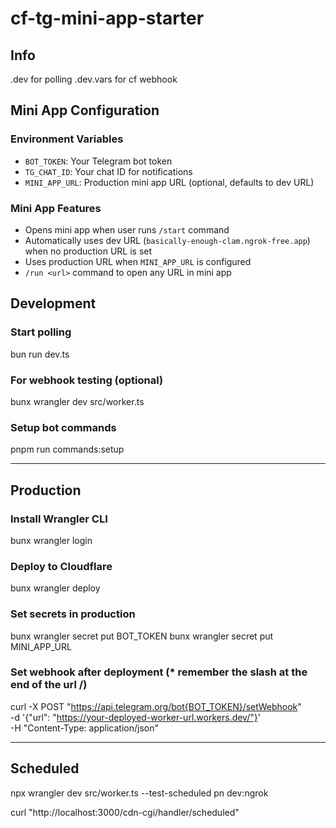 # cf-tg-mini-app-starter

## Info
.dev for polling
.dev.vars for cf webhook

## Mini App Configuration

### Environment Variables
- `BOT_TOKEN`: Your Telegram bot token
- `TG_CHAT_ID`: Your chat ID for notifications
- `MINI_APP_URL`: Production mini app URL (optional, defaults to dev URL)

### Mini App Features
- Opens mini app when user runs `/start` command
- Automatically uses dev URL (`basically-enough-clam.ngrok-free.app`) when no production URL is set
- Uses production URL when `MINI_APP_URL` is configured
- `/run <url>` command to open any URL in mini app

## Development

### Start polling
bun run dev.ts

### For webhook testing (optional)
bunx wrangler dev src/worker.ts

### Setup bot commands
pnpm run commands:setup

---

## Production

### Install Wrangler CLI
bunx wrangler login

### Deploy to Cloudflare
bunx wrangler deploy

### Set secrets in production
bunx wrangler secret put BOT_TOKEN
bunx wrangler secret put MINI_APP_URL

### Set webhook after deployment (* remember the slash at the end of the url /)
curl -X POST "https://api.telegram.org/bot{BOT_TOKEN}/setWebhook" \
     -d '{"url": "https://your-deployed-worker-url.workers.dev/"}' \
     -H "Content-Type: application/json"

---

## Scheduled
npx wrangler dev src/worker.ts --test-scheduled
pn dev:ngrok

curl "http://localhost:3000/cdn-cgi/handler/scheduled"